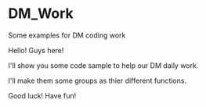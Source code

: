 # DM_Work
Some examples for DM coding work

Hello! Guys here!

I'll show you some code sample to help our DM daily work.

I'll make them some groups as thier different functions.

Good luck! Have fun!
